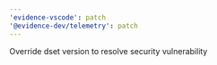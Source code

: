 ```yaml
---
'evidence-vscode': patch
'@evidence-dev/telemetry': patch
---
```


Override dset version to resolve security vulnerability
